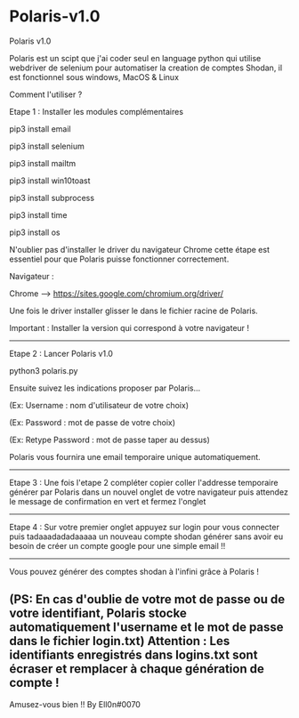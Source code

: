 # Polaris-v1.0
Polaris v1.0  

Polaris est un scipt que j'ai coder seul en language python qui utilise webdriver de selenium pour automatiser la creation de comptes Shodan, il
est fonctionnel sous windows, MacOS & Linux  


Comment l'utiliser ?  

Etape 1 : Installer les modules complémentaires  

pip3 install email 

pip3 install selenium 

pip3 install mailtm 

pip3 install win10toast 

pip3 install subprocess 

pip3 install time 

pip3 install os  

N'oublier pas d'installer le driver du navigateur Chrome cette étape est essentiel pour que Polaris
puisse fonctionner correctement.

Navigateur :

Chrome --> https://sites.google.com/chromium.org/driver/

Une fois le driver installer glisser le dans le fichier racine de Polaris.

Important : Installer la version qui correspond à votre navigateur !




--------------------------------------------
Etape 2 : Lancer Polaris v1.0

python3 polaris.py

Ensuite suivez les indications proposer par Polaris...  

(Ex: Username : nom d'utilisateur de votre choix) 

(Ex: Password : mot de passe de votre choix) 

(Ex: Retype Password : mot de passe taper au dessus)  

Polaris vous fournira une email temporaire unique automatiquement.





--------------------------------------------
Etape 3 : Une fois l'etape 2 compléter copier coller l'addresse temporaire  générer par Polaris dans un nouvel onglet de votre navigateur puis attendez le message de confirmation en vert et fermez l'onglet  





--------------------------------------------
Etape 4 : Sur votre premier onglet appuyez sur login pour vous connecter puis tadaaadadadaaaaa un nouveau compte shodan générer sans avoir eu besoin  de créer un compte google pour une simple email !!  


--------------------------------------------
Vous pouvez générer des comptes shodan à l'infini grâce à Polaris !

(PS: En cas d'oublie de votre mot de passe ou de votre identifiant, Polaris stocke automatiquement l'username et le mot de passe dans le fichier login.txt) 
Attention : Les identifiants enregistrés dans logins.txt sont écraser et remplacer à chaque génération de compte !
--------------------------------------------
Amusez-vous bien !! 
By Ell0n#0070
